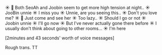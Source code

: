 ☀️ 🌊 Both SeoAh and Joobin seem to get more high tension at night..
☀️ JooBin unnie
☀️ I miss you
☀️ Unnie, are you seeing this.. 
☀️ Don't you love me? 
☀️ 🌊 Just come and see her
☀️ Too lazy..
☀️ Should I go or not
☀️ Joobin unnie
☀️ I'll go now
☀️ But I've never actually gone there before
☀️ I usually don't think about going to other rooms...
☀️ I'm here 

[2minutes and 43 seconds' worth of voice messages]

Rough trans. TT

